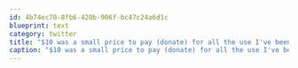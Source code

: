 ```yaml
---
id: 4b74ec70-8fb6-420b-906f-bc47c24a6d1c
blueprint: text
category: twitter
title: "$10 was a small price to pay (donate) for all the use I've been making of @PostmanClient lately. Thanks guys!"
caption: "$10 was a small price to pay (donate) for all the use I've been making of @PostmanClient lately. Thanks guys!"
---
```

